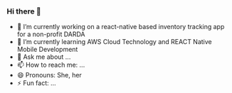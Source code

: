 ### Hi there 👋


- 🔭 I’m currently working on a react-native based inventory tracking app for a non-profit DARDA
- 🌱 I’m currently learning AWS Cloud Technology and REACT Native Mobile Development
- 💬 Ask me about ...
- 📫 How to reach me: ...
- 😄 Pronouns: She, her
- ⚡ Fun fact: ...

